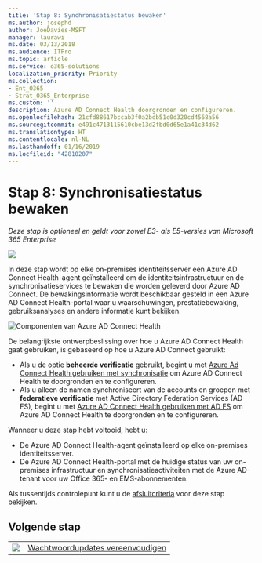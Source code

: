 ```yaml
---
title: 'Stap 8: Synchronisatiestatus bewaken'
ms.author: josephd
author: JoeDavies-MSFT
manager: laurawi
ms.date: 03/13/2018
ms.audience: ITPro
ms.topic: article
ms.service: o365-solutions
localization_priority: Priority
ms.collection:
- Ent_O365
- Strat_O365_Enterprise
ms.custom: ''
description: Azure AD Connect Health doorgronden en configureren.
ms.openlocfilehash: 21cfd88617bccab3f0a2bdb51c0d320cd4568a56
ms.sourcegitcommit: e491c4713115610cbe13d2fbd0d65e1a41c34d62
ms.translationtype: HT
ms.contentlocale: nl-NL
ms.lasthandoff: 01/16/2019
ms.locfileid: "42810207"
---
```

# <a name="step-8-monitor-synchronization-health"></a>Stap 8: Synchronisatiestatus bewaken

*Deze stap is optioneel en geldt voor zowel E3- als E5-versies van Microsoft 365 Enterprise*

![](./media/deploy-foundation-infrastructure/identity_icon-small.png)

In deze stap wordt op elke on-premises identiteitsserver een Azure AD Connect Health-agent geïnstalleerd om de identiteitsinfrastructuur en de synchronisatieservices te bewaken die worden geleverd door Azure AD Connect. De bewakingsinformatie wordt beschikbaar gesteld in een Azure AD Connect Health-portal waar u waarschuwingen, prestatiebewaking, gebruiksanalyses en andere informatie kunt bekijken.

![Componenten van Azure AD Connect Health](./media/identity-azure-ad-connect-health/identity-azure-ad-connect-health.png)

De belangrijkste ontwerpbeslissing over hoe u Azure AD Connect Health gaat gebruiken, is gebaseerd op hoe u Azure AD Connect gebruikt:

- Als u de optie **beheerde verificatie** gebruikt, begint u met [Azure Ad Connect Health gebruiken met synchronisatie](https://docs.microsoft.com/azure/active-directory/connect-health/active-directory-aadconnect-health-sync) om Azure AD Connect Health te doorgronden en te configureren.
- Als u alleen de namen synchroniseert van de accounts en groepen met **federatieve verificatie** met Active Directory Federation Services (AD FS), begint u met [Azure AD Connect Health gebruiken met AD FS](https://docs.microsoft.com/azure/active-directory/connect-health/active-directory-aadconnect-health-adfs) om Azure AD Connect Health te doorgronden en te configureren.

Wanneer u deze stap hebt voltooid, hebt u:

- De Azure AD Connect Health-agent geïnstalleerd op elke on-premises identiteitsserver.
- De Azure AD Connect Health-portal met de huidige status van uw on-premises infrastructuur en synchronisatieactiviteiten met de Azure AD-tenant voor uw Office 365- en EMS-abonnementen.

Als tussentijds controlepunt kunt u de [afsluitcriteria](identity-exit-criteria.md#crit-identity-sync-health) voor deze stap bekijken.


## <a name="next-step"></a>Volgende stap

|||
|:-------|:-----|
|![](./media/stepnumbers/Step9.png)| [Wachtwoordupdates vereenvoudigen](identity-password-writeback.md) |

